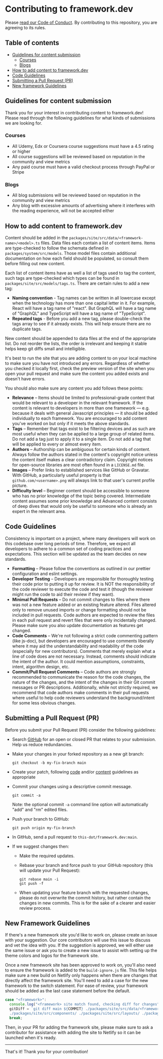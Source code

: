 # Contributing to framework.dev<!-- omit in toc -->

Please [read our Code of Conduct](CODE_OF_CONDUCT.md). By contributing to this
repository, you are agreeing to its rules.

## Table of contents<!-- omit in toc -->

- [Guidelines for content submission](#guidelines-for-content-submission)
  - [Courses](#courses)
  - [Blogs](#blogs)
- [How to add content to framework.dev](#how-to-add-content-to-frameworkdev)
- [Code Guidelines](#code-guidelines)
- [Submitting a Pull Request (PR)](#submitting-a-pull-request-pr)
- [New framework Guidelines](#new-framework-guidelines)

## Guidelines for content submission

Thank you for your interest in contributing content to framework.dev! Please
read through the following guidelines for what kinds of submissions we are
looking for.

### Courses

- All Udemy, Edx or Coursera course suggestions must have a 4.5 rating or higher
- All course suggestions will be reviewed based on reputation in the community
  and view metrics
- Any paid course must have a valid checkout process through PayPal or Stripe

### Blogs

- All blog submissions will be reviewed based on reputation in the community and
  view metrics
- Any blog with excessive amounts of advertising where it interferes with the
  reading experience, will not be accepted either

## How to add content to framework.dev

Content should be added in the
`packages/site/src/data/<framework-name>/<model>.ts` files. Data files each
contain a list of content items. Items are type-checked to follow the schemata
defined in `packages/system/src/models`. Those model files contain additional
documentation on how each field should be populated, so consult them before
filling out new content.

Each list of content items have as well a list of tags used to tag the content,
such tags are type-checked which types can be found in
`packages/site/src/models/tags.ts`. There are certain rules to add a new tag:

- **Naming convention** - Tag names can be written in all lowercase except when
  the technology has more than one capital letter in it. For example, React will
  have a tag name of "react". But GraphQL will have a tag name of "GraphQL" and
  TypeScript will have a tag name of "TypeScript".
- **Repeated tags** - Before you add a new tag, please double-check the tags
  array to see if it already exists. This will help ensure there are no
  duplicate tags.

New content should be appended to data files at the end of the appropriate list.
Do not reorder the lists, the order is irrelevant and keeping it stable helps
keep git diffs small and intelligible.

It's best to run the site that you are adding content to on your local machine
to make sure you have not introduced any errors. Regardless of whether you
checked it locally first, check the preview version of the site when you open
your pull request and make sure the content you added exists and doesn't have
errors.

You should also make sure any content you add follows these points:

- **Relevance** – Items should be limited to professional-grade content that
  would be relevant to a developer in the relevant framework. If the content is
  relevant to developers in more than one framework — e.g. because it deals with
  general Javascript principles — it should be added individually to each
  framework. You are encouraged to add content you've worked on but only if it
  meets the above standards.
- **Tags** – Remember that tags exist to be filtering devices and as such are
  most useful when they can be applied to a large group of related items. Do not
  add a tag just to apply it to a single item. Do not add a tag that will be
  applied to every or almost every item.
- **Authors** – Authorship can be ambiguous for certain kinds of content. Always
  follow the authors stated in the content's copyright notice unless the content
  itself makes a clear contradictory claim. Copyright notices for open-source
  libraries are most often found in a `LICENSE.md` file.
- **Images** – Prefer links to established services like GitHub or Gravatar.
  With GitHub, a particularly useful property is that
  `github.com/<username>.png` will always link to that user's current profile
  picture.
- **Difficulty level** – Beginner content should be accessible to someone who
  has no prior knowledge of the topic being covered. Intermediate content
  assumes some prior knowledge and Advanced content consists of deep dives that
  would only be useful to someone who is already an expert in the relevant area.

## Code Guidelines

Consistency is important on a project, where many developers will work on this
codebase over long periods of time. Therefore, we expect all developers to
adhere to a common set of coding practices and expectations. This section will
be updated as the team decides on new standards.

- **Formatting** – Please follow the conventions as outlined in our prettier
  configuration and eslint settings.
- **Developer Testing** – Developers are responsible for thoroughly testing
  their code prior to putting it up for review. It is NOT the responsibility of
  the code reviewer to execute the code and test it (though the reviewer might
  run the code to aid their review if they want).
- **Minimal Pull Requests** – Do not commit changes to files where there was not
  a new feature added or an existing feature altered. Files altered only to
  remove unused imports or change formatting should not be included in pull
  requests. Code authors are expected to review the files in each pull request
  and revert files that were only incidentally changed. Please make sure you
  also update documentation as features get changed.
- **Code Comments** – We're not following a strict code commenting pattern (like
  js-doc), but developers are encouraged to use comments liberally where it may
  aid the understandability and readability of the code (especially for new
  contributors). Comments that merely explain what a line of code does are not
  necessary. Instead, comments should indicate the intent of the author. It
  could mention assumptions, constraints, intent, algorithm design, etc.
- **Commit/Pull Request Comments** – Code authors are strongly recommended to
  communicate the reason for the code changes, the nature of the changes, and
  the intent of the changes in their Git commit messages or PR descriptions.
  Additionally, while not strictly required, we recommend that code authors make
  comments in their pull requests where useful to help code reviewers understand
  the background/intent for some less obvious changes.

## Submitting a Pull Request (PR)

Before you submit your Pull Request (PR) consider the following guidelines:

- Search [GitHub](https://github.com/thisdot/framework.dev/pulls) for an open or
  closed PR that relates to your submission. Help us reduce redundancies.
- Make your changes in your forked repository as a new git branch:

  ```shell
  git checkout -b my-fix-branch main
  ```

- Create your patch, following [code](#code-guidelines) and/or
  [content](#how-to-add-content-to-frameworkdev) guidelines as appropriate
- Commit your changes using a descriptive commit message.

  ```shell
  git commit -a
  ```

  Note: the optional commit `-a` command line option will automatically "add"
  and "rm" edited files.

- Push your branch to GitHub:

  ```shell
  git push origin my-fix-branch
  ```

- In GitHub, send a pull request to `this-dot/framework.dev:main`.
- If we suggest changes then:

  - Make the required updates.
  - Rebase your branch and force push to your GitHub repository (this will
    update your Pull Request):

    ```shell
    git rebase main -i
    git push -f
    ```

  - When updating your feature branch with the requested changes, please do not
    overwrite the commit history, but rather contain the changes in new commits.
    This is for the sake of a clearer and easier review process.

## New Framework Guidelines

If there's a new framework site you'd like to work on, please create an issue
with your suggestion. Our core contributors will use this issue to discuss and
vet the idea with you. If the suggestion is approved, we will either use the
same issue or ask you to create a new issue to assist with setting up the theme
colors and logos for the framework site.

Once a new framework site has been approved to work on, you'll also need to
ensure the framework is added to the `build-ignore.js` file. This file helps
make sure a new build on Netlify only happens when there are changes that
directly affect the framework site. You'll need to add a case for the new
framework to the switch statement. For ease of review, your framework should be
added as the last case statement before the default.

```js
case "<framework>":
  console.log("<framework> site match found, checking diff for changes");
  gitDiff = `git diff main ${COMMIT} ./packages/site/src/data/<framework>/
  ./packages/site/src/components/ ./packages/site/src/layouts/ ./packages/site/src/pages/`;
  break;
```

Then, in your PR for adding the framework site, please make sure to ask a
contributor for assistance with adding the site to Netlify so it can be launched
when it's ready.

---

That's it! Thank you for your contribution!
